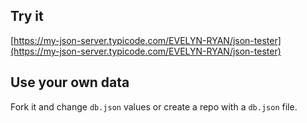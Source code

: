 ## Try it

[https://my-json-server.typicode.com/EVELYN-RYAN/json-tester](https://my-json-server.typicode.com/EVELYN-RYAN/json-tester)

## Use your own data

Fork it and change `db.json` values or create a repo with a `db.json` file.
